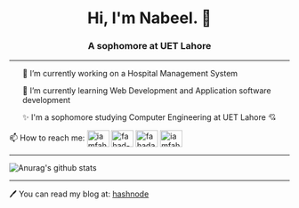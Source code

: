 
<h1 align="center">Hi, I'm Nabeel. 👋</h1>
<h3 align="center"> A sophomore at UET Lahore</h3>
<hr>
<ul>
  <p>🔭 I’m currently working on a Hospital Management System</p>
  <p>🌱 I’m currently learning Web Development and Application software development</p>
  <p>✨ I'm a sophomore studying Computer Engineering at UET Lahore 💘</p>
  
 </ul>

📫 How to reach me: 
 <a href="http://www.twitter.com/nabeel_raza" target="blank"><img align="center" src="https://cdn.jsdelivr.net/npm/simple-icons@3.0.1/icons/twitter.svg" alt="iamfahadashiq" height="30" width="40" /></a>
 <a href="https://www.linkedin.com/in/nabeel-raza-ab8b1b19b/" target="blank"><img align="center" src="https://cdn.jsdelivr.net/npm/simple-icons@3.0.1/icons/linkedin.svg" alt="fahad-ashiq-303/" height="30" width="40" /></a>
 <a href="http://www.facebook.com/nabeelraza512" target="blank"><img align="center" src="https://cdn.jsdelivr.net/npm/simple-icons@3.0.1/icons/facebook.svg" alt="fahadashiq30" height="30" width="40" /></a>
 <a href="https://www.instagram.com/raza_nabeel/" target="blank"><img align="center" src="https://cdn.jsdelivr.net/npm/simple-icons@3.0.1/icons/instagram.svg" alt="iamfahadashiq" height="30" width="40" /></a>
<hr>

![Anurag's github stats](https://github-readme-stats.vercel.app/api?username=nabeelraza-7&show_icons=true&theme=radical&hide=contribs,prs&count_private=true)
<hr>

🖊 You can read my blog at: [hashnode](https://nabeel.hashnode.dev/)

